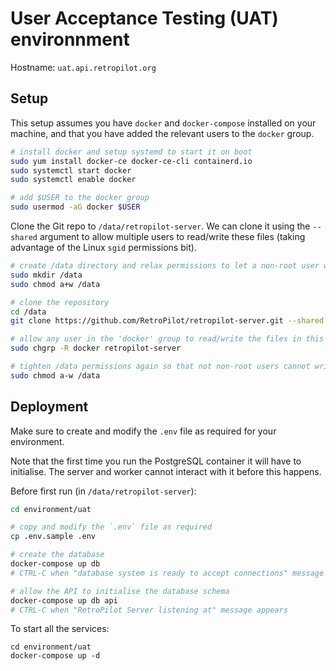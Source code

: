# User Acceptance Testing (UAT) environnment

Hostname: `uat.api.retropilot.org`

## Setup

This setup assumes you have `docker` and `docker-compose` installed on your machine, and that you have added the
relevant users to the `docker` group.

```sh
# install docker and setup systemd to start it on boot
sudo yum install docker-ce docker-ce-cli containerd.io
sudo systemctl start docker
sudo systemctl enable docker

# add $USER to the docker group
sudo usermod -aG docker $USER
```

Clone the Git repo to `/data/retropilot-server`. We can clone it using the `--shared` argument to allow multiple users
to read/write these files (taking advantage of the Linux `sgid` permissions bit).

```sh
# create /data directory and relax permissions to let a non-root user write to it
sudo mkdir /data
sudo chmod a+w /data

# clone the repository
cd /data
git clone https://github.com/RetroPilot/retropilot-server.git --shared --branch uat

# allow any user in the 'docker' group to read/write the files in this directory
sudo chgrp -R docker retropilot-server

# tighten /data permissions again so that not non-root users cannot write to it
sudo chmod a-w /data
```

## Deployment

Make sure to create and modify the `.env` file as required for your environment.

Note that the first time you run the PostgreSQL container it will have to initialise.
The server and worker cannot interact with it before this happens.

Before first run (in `/data/retropilot-server`):
```sh
cd environment/uat

# copy and modify the `.env` file as required
cp .env.sample .env

# create the database
docker-compose up db
# CTRL-C when "database system is ready to accept connections" message appears

# allow the API to initialise the database schema
docker-compose up db api
# CTRL-C when "RetroPilot Server listening at" message appears
```

To start all the services:
```
cd environment/uat
docker-compose up -d
```

